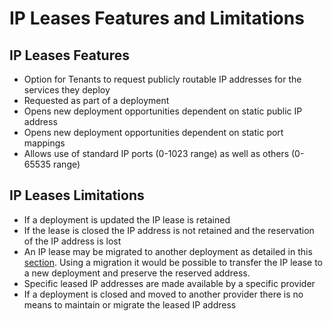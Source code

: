 # IP Leases Features and Limitations

## IP Leases Features

* Option for Tenants to request publicly routable IP addresses for the services they deploy
* Requested as part of a deployment
* Opens new deployment opportunities dependent on static public IP address
* Opens new deployment opportunities dependent on static port mappings
* Allows use of standard IP ports (0-1023 range) as well as others (0-65535 range)

## IP Leases Limitations

* If a deployment is updated the IP lease is retained
* If the lease is closed the IP address is not retained and the reservation of the IP address is lost
* An IP lease may be migrated to another deployment as detailed in this [section](ip-leases-migration.md). Using a migration it would be possible to transfer the IP lease to a new deployment and preserve the reserved address.
* Specific leased IP addresses are made available by a specific provider
* If a deployment is closed and moved to another provider there is no means to maintain or migrate the leased IP address
